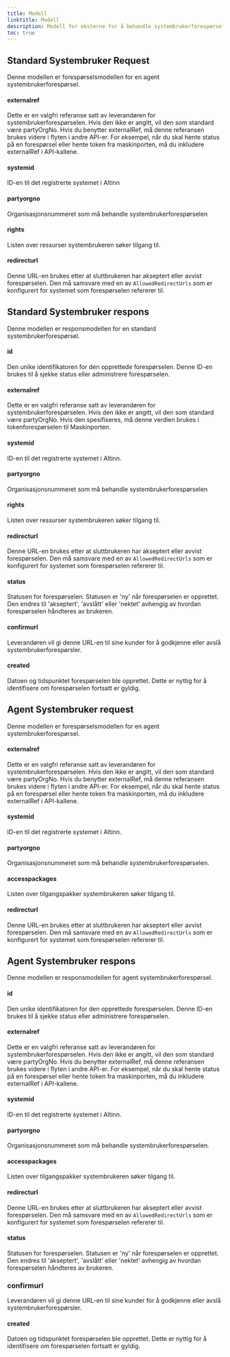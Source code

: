 ```yaml
---
title: Modell
linktitle: Modell
description: Modell for eksterne for å behandle systembrukerforespørselen
toc: true
---
```


## Standard Systembruker Request
Denne modellen er forespørselsmodellen for en agent systembrukerforespørsel.

#### externalref
Dette er en valgfri referanse satt av leverandøren for systembrukerforespørselen. Hvis den ikke er angitt, vil den som standard være partyOrgNo. Hvis du benytter externalRef, må denne referansen brukes videre i flyten i andre API-er. For eksempel, når du skal hente status på en forespørsel eller hente token fra maskinporten, må du inkludere externalRef i API-kallene.

#### systemid
ID-en til det registrerte systemet i Altinn

#### partyorgno
Organisasjonsnummeret som må behandle systembrukerforespørselen

#### rights
Listen over ressurser systembrukeren søker tilgang til.

#### redirecturl
Denne URL-en brukes etter at sluttbrukeren har akseptert eller avvist forespørselen. Den må samsvare med en av `AllowedRedirectUrls` som er konfigurert for systemet som forespørselen refererer til.

## Standard Systembruker respons
Denne modellen er responsmodellen for en standard systembrukerforespørsel.

#### id
Den unike identifikatoren for den opprettede forespørselen. Denne ID-en brukes til å sjekke status eller administrere forespørselen.

#### externalref
Dette er en valgfri referanse satt av leverandøren for systembrukerforespørselen. Hvis den ikke er angitt, vil den som standard være partyOrgNo. Hvis den spesifiseres, må denne verdien brukes i tokenforespørselen til Maskinporten.

#### systemid
ID-en til det registrerte systemet i Altinn.

#### partyorgno
Organisasjonsnummeret som må behandle systembrukerforespørselen

#### rights
Listen over ressurser systembrukeren søker tilgang til.

#### redirecturl
Denne URL-en brukes etter at sluttbrukeren har akseptert eller avvist forespørselen. Den må samsvare med en av `AllowedRedirectUrls` som er konfigurert for systemet som forespørselen refererer til.

#### status
Statusen for forespørselen. Statusen er 'ny' når forespørselen er opprettet. Den endres til 'akseptert', 'avslått' eller 'nektet' avhengig av hvordan forespørselen håndteres av brukeren.

#### confirmurl
Leverandøren vil gi denne URL-en til sine kunder for å godkjenne eller avslå systembrukerforespørsler.

#### created
Datoen og tidspunktet forespørselen ble opprettet. Dette er nyttig for å identifisere om forespørselen fortsatt er gyldig.

## Agent Systembruker request
Denne modellen er forespørselsmodellen for en agent systembrukerforespørsel.

#### externalref
Dette er en valgfri referanse satt av leverandøren for systembrukerforespørselen. Hvis den ikke er angitt, vil den som standard være partyOrgNo. Hvis du benytter externalRef, må denne referansen brukes videre i flyten i andre API-er. For eksempel, når du skal hente status på en forespørsel eller hente token fra maskinporten, må du inkludere externalRef i API-kallene.

#### systemid
ID-en til det registrerte systemet i Altinn.

#### partyorgno
Organisasjonsnummeret som må behandle systembrukerforespørselen.

#### accesspackages
Listen over tilgangspakker systembrukeren søker tilgang til.

#### redirecturl
Denne URL-en brukes etter at sluttbrukeren har akseptert eller avvist forespørselen. Den må samsvare med en av `AllowedRedirectUrls` som er konfigurert for systemet som forespørselen refererer til.

## Agent Systembruker respons
Denne modellen er responsmodellen for agent systembrukerforespørsel.

#### id
Den unike identifikatoren for den opprettede forespørselen. Denne ID-en brukes til å sjekke status eller administrere forespørselen.

#### externalref
Dette er en valgfri referanse satt av leverandøren for systembrukerforespørselen. Hvis den ikke er angitt, vil den som standard være partyOrgNo. Hvis du benytter externalRef, må denne referansen brukes videre i flyten i andre API-er. For eksempel, når du skal hente status på en forespørsel eller hente token fra maskinporten, må du inkludere externalRef i API-kallene.

#### systemid
ID-en til det registrerte systemet i Altinn.

#### partyorgno
Organisasjonsnummeret som må behandle systembrukerforespørselen.

#### accesspackages
Listen over tilgangspakker systembrukeren søker tilgang til.

#### redirecturl
Denne URL-en brukes etter at sluttbrukeren har akseptert eller avvist forespørselen. Den må samsvare med en av `AllowedRedirectUrls` som er konfigurert for systemet som forespørselen refererer til.

#### status
Statusen for forespørselen. Statusen er 'ny' når forespørselen er opprettet. Den endres til 'akseptert', 'avslått' eller 'nektet' avhengig av hvordan forespørselen håndteres av brukeren.

### confirmurl
Leverandøren vil gi denne URL-en til sine kunder for å godkjenne eller avslå systembrukerforespørsler.

#### created
Datoen og tidspunktet forespørselen ble opprettet. Dette er nyttig for å identifisere om forespørselen fortsatt er gyldig.